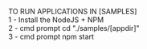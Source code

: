 TO RUN APPLICATIONS IN [SAMPLES]	
1 - Install the NodeJS + NPM	
2 - cmd prompt cd "./samples/[appdir]"	
3 - cmd prompt npm start	